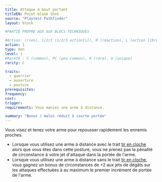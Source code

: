 ```yaml
---
title: Attaque à bout portant
titleEN: Point-blank Shot
source: "Playtest Pathfinder"
layout: block

#PARTIE PROPRE AUX AUX BLOCS TECHNIQUES

#Action: (rien), 1/2/3 (1/2/3 action[s]), R (réaction), L (action libre)
action: 1
type: don
level: 1
#Rareté : C (commun), PC (peu commun), R (rare), U (unique)
rarity: C

traits:
  - guerrier
  - ouverture
  - posture
prerequisites:
frequency: 
cost:
trigger: 
requirements: Vous maniez une arme à distance.

summary: "Bonus / malus réduit à courte portée"
---
```


Vous visez et tenez votre arme pour repousser rapidement les ennemis proches. 
* Lorsque vous utilisez une arme à distance avec le trait [tir en cloche](/traits/tir-en-cloche.html) alors que vous êtes dans cette posture, vous ne prenez pas la pénalité de circonstance à votre jet d'attaque dans la portée de l'arme. 
* Lorsque vous utilisez une arme à distance sans le trait [tir en cloche](/traits/tir-en-cloche.html), vous gagnez un bonus de circonstances de +2 aux jets de dégâts sur les attaques effectuées à au maximum le premier incrément de portée de l'arme. 
